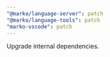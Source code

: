 ```yaml
---
"@marko/language-server": patch
"@marko/language-tools": patch
"marko-vscode": patch
---
```


Upgrade internal dependencies.
